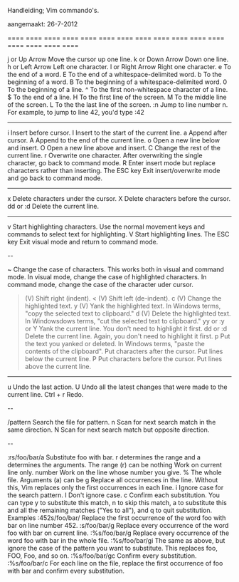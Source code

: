 Handleiding;
Vim commando's.

aangemaakt: 26-7-2012

==== ==== ==== ==== ==== ==== ==== ==== ==== ==== ==== ==== ==== ==== ==== ==== 

j or Up Arrow 	Move the cursor up one line.
k or Down Arrow 	Down one line.
h or Left Arrow 	Left one character.
l or Right Arrow 	Right one character.
e 	To the end of a word.
E 	To the end of a whitespace-delimited word.
b 	To the beginning of a word.
B 	To the beginning of a whitespace-delimited word.
0 	To the beginning of a line.
^ 	To the first non-whitespace character of a line.
$ 	To the end of a line.
H 	To the first line of the screen.
M 	To the middle line of the screen.
L 	To the the last line of the screen.
:n 	Jump to line number n. For example, to jump to line 42, you'd type :42

---   ---   ---   ---   ---   ---

i 	Insert before cursor.
I 	Insert to the start of the current line.
a 	Append after cursor.
A 	Append to the end of the current line.
o 	Open a new line below and insert.
O 	Open a new line above and insert.
C 	Change the rest of the current line.
r 	Overwrite one character. After overwriting the single character, go back to command mode.
R 	Enter insert mode but replace characters rather than inserting.
The ESC key 	Exit insert/overwrite mode and go back to command mode.

---

x 	Delete characters under the cursor.
X 	Delete characters before the cursor.
dd or :d 	Delete the current line.

---

v 	Start highlighting characters. Use the normal movement keys and commands to select text for highlighting.
V 	Start highlighting lines.
The ESC key 	Exit visual mode and return to command mode.

-- 

~ 	Change the case of characters. This works both in visual and command mode. In visual mode, change the case of highlighted characters. In command mode, change the case of the character uder cursor.
> (V) 	Shift right (indent).
< (V) 	Shift left (de-indent).
c (V) 	Change the highlighted text.
y (V) 	Yank the highlighted text. In Windows terms, "copy the selected text to clipboard."
d (V) 	Delete the highlighted text. In Windowsdows terms, "cut the selected text to clipboard."
yy or :y or Y 	Yank the current line. You don't need to highlight it first.
dd or :d 	Delete the current line. Again, you don't need to highlight it first.
p 	Put the text you yanked or deleted. In Windows terms, "paste the contents of the clipboard". Put characters after the cursor. Put lines below the current line.
P 	Put characters before the cursor. Put lines above the current line.

--- 

u 	Undo the last action.
U 	Undo all the latest changes that were made to the current line.
Ctrl + r 	Redo.

--

/pattern 	Search the file for pattern.
n 	Scan for next search match in the same direction.
N 	Scan for next search match but opposite direction.

--

:rs/foo/bar/a 	Substitute foo with bar. r determines the range and a determines the arguments.
The range (r) can be
nothing 	Work on current line only.
number 	Work on the line whose number you give.
% 	The whole file.
Arguments (a) can be
g 	Replace all occurrences in the line. Without this, Vim replaces only the first occurrences in each line.
i 	Ignore case for the search pattern.
I 	Don't ignore case.
c 	Confirm each substitution. You can type y to substitute this match, n to skip this match, a to substitute this and all the remaining matches ("Yes to all"), and q to quit substitution.
Examples
:452s/foo/bar/ 	Replace the first occurrence of the word foo with bar on line number 452.
:s/foo/bar/g 	Replace every occurrence of the word foo with bar on current line.
:%s/foo/bar/g 	Replace every occurrence of the word foo with bar in the whole file.
:%s/foo/bar/gi 	The same as above, but ignore the case of the pattern you want to substitute. This replaces foo, FOO, Foo, and so on.
:%s/foo/bar/gc 	Confirm every substitution.
:%s/foo/bar/c 	For each line on the file, replace the first occurrence of foo with bar and confirm every substitution.

